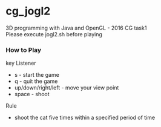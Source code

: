 # cg_jogl2  
3D programming with Java and OpenGL - 2016 CG task1  
Please execute jogl2.sh before playing  

### How to Play
key Listener  
* s - start the game
* q - quit the game
* up/down/right/left - move your view point
* space - shoot

Rule  
* shoot the cat five times within a specified period of time
